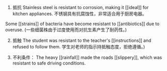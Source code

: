 1. 抵抗
Stainless steel is resistant to corrosion, making it [[ideal]] for kitchen appliances.
不锈钢具有抗腐蚀性，非常适合用于厨房电器。

Some [[strains]] of bacteria have become resistant to [[antibiotics]] due to overuse. 
(一些细菌株由于过度使用而对抗生素产生了耐药性。)

2. 抵触
The student was resistant to the teacher's [[instructions]] and refused to follow them.
学生对老师的指示持抵触态度，拒绝遵循。)

3. 不利条件：
The heavy [[rainfall]] made the roads [[slippery]], which was resistant to safe driving conditions.
